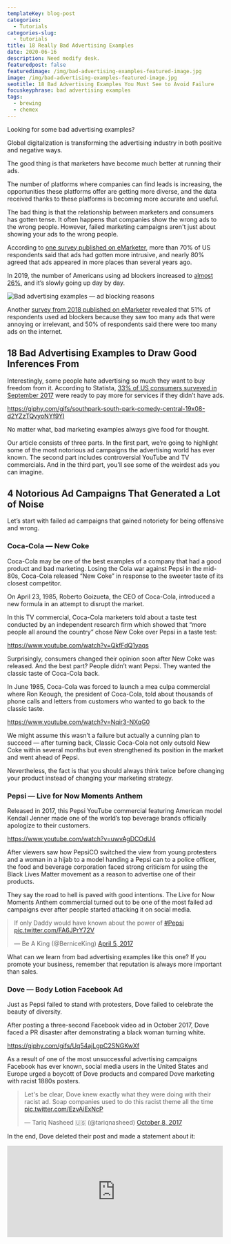 ```yaml
---
templateKey: blog-post
categories:
  - Tutorials
categories-slug:
  - tutorials
title: 18 Really Bad Advertising Examples
date: 2020-06-16
description: Need modify desk.
featuredpost: false
featuredimage: /img/bad-advertising-examples-featured-image.jpg
image: /img/bad-advertising-examples-featured-image.jpg
seotitle: 18 Bad Advertising Examples You Must See to Avoid Failure
focuskeyphrase: bad advertising examples
tags:
  - brewing
  - chemex
---
```

<!--StartFragment-->

Looking for some bad advertising examples?

Global digitalization is transforming the advertising industry in both positive and negative ways. 

The good thing is that marketers have become much better at running their ads. 

The number of platforms where companies can find leads is increasing, the opportunities these platforms offer are getting more diverse, and the data received thanks to these platforms is becoming more accurate and useful.

The bad thing is that the relationship between marketers and consumers has gotten tense. It often happens that companies show the wrong ads to the wrong people. However, failed marketing campaigns aren't just about showing your ads to the wrong people.

According to [one survey published on eMarketer](https://www.emarketer.com/content/people-believe-ads-are-becoming-more-intrusive), more than 70% of US respondents said that ads had gotten more intrusive, and nearly 80% agreed that ads appeared in more places than several years ago.

In 2019, the number of Americans using ad blockers increased to [almost 26%](https://www.statista.com/statistics/804008/ad-blocking-reach-usage-us/), and it’s slowly going up day by day.

![Bad advertising examples — ad blocking reasons](/img/bad-advertising-examples-ad-blocking-reasons-819x1024.jpg)

Another [survey from 2018 published on eMarketer](https://www.emarketer.com/chart/216940/reasons-blocking-ads-while-using-internet-according-ad-blocking-users-worldwide-q3-2017-of-respondents) revealed that 51% of respondents used ad blockers because they saw too many ads that were annoying or irrelevant, and 50% of respondents said there were too many ads on the internet.

## 18 Bad Advertising Examples to Draw Good Inferences From

Interestingly, some people hate advertising so much they want to buy freedom from it. According to Statista, [33% of US consumers surveyed in September 2017](https://www.statista.com/statistics/760619/us-consumers-willing-pay-more-services-without-ads/) were ready to pay more for services if they didn’t have ads.

https://giphy.com/gifs/southpark-south-park-comedy-central-19x08-d2YZzTQvyoNYf9YI

No matter what, bad marketing examples always give food for thought. 

Our article consists of three parts. In the first part, we’re going to highlight some of the most notorious ad campaigns the advertising world has ever known. The second part includes controversial YouTube and TV commercials. And in the third part, you’ll see some of the weirdest ads you can imagine.

## 4 Notorious Ad Campaigns That Generated a Lot of Noise

Let’s start with failed ad campaigns that gained notoriety for being offensive and wrong.

### Coca-Cola — New Coke

Coca-Cola may be one of the best examples of a company that had a good product and bad marketing. Losing the Cola war against Pepsi in the mid-80s, Coca-Cola released “New Coke” in response to the sweeter taste of its closest competitor.

On April 23, 1985, Roberto Goizueta, the CEO of Coca-Cola, introduced a new formula in an attempt to disrupt the market. 

In this TV commercial, Coca-Cola marketers told about a taste test conducted by an independent research firm which showed that “more people all around the country” chose New Coke over Pepsi in a taste test:

https://www.youtube.com/watch?v=QkfFdQ1yaqs

Surprisingly, consumers changed their opinion soon after New Coke was released. And the best part? People didn’t want Pepsi. They wanted the classic taste of Coca-Cola back.

In June 1985, Coca-Cola was forced to launch a mea culpa commercial where Ron Keough, the president of Coca-Cola, told about thousands of phone calls and letters from customers who wanted to go back to the classic taste.

https://www.youtube.com/watch?v=Nqir3-NXqG0

We might assume this wasn’t a failure but actually a cunning plan to succeed — after turning back, Classic Coca-Cola not only outsold New Coke within several months but even strengthened its position in the market and went ahead of Pepsi.

Nevertheless, the fact is that you should always think twice before changing your product instead of changing your marketing strategy.

### Pepsi — Live for Now Moments Anthem

Released in 2017, this Pepsi YouTube commercial featuring American model Kendall Jenner made one of the world’s top beverage brands officially apologize to their customers.

https://www.youtube.com/watch?v=uwvAgDCOdU4

After viewers saw how PepsiCO switched the view from young protesters and a woman in a hijab to a model handing a Pepsi can to a police officer, the food and beverage corporation faced strong criticism for using the Black Lives Matter movement as a reason to advertise one of their products. 

They say the road to hell is paved with good intentions. The Live for Now Moments Anthem commercial turned out to be one of the most failed ad campaigns ever after people started attacking it on social media.

<blockquote class="twitter-tweet" style="margin: auto"><p lang="en" dir="ltr">If only Daddy would have known about the power of <a href="https://twitter.com/hashtag/Pepsi?src=hash&amp;ref_src=twsrc%5Etfw">#Pepsi</a> <a href="https://t.co/FA6JPrY72V">pic.twitter.com/FA6JPrY72V</a></p>— Be A King (@BerniceKing) <a href="https://twitter.com/BerniceKing/status/849656699464056832?ref_src=twsrc%5Etfw">April 5, 2017</a></blockquote>
<script async src="https://platform.twitter.com/widgets.js" charset="utf-8" align="center"></script>

What can we learn from bad advertising examples like this one? If you promote your business, remember that reputation is always more important than sales.

### Dove — Body Lotion Facebook Ad

Just as Pepsi failed to stand with protesters, Dove failed to celebrate the beauty of diversity.

After posting a three-second Facebook video ad in October 2017, Dove faced a PR disaster after demonstrating a black woman turning white.

https://giphy.com/gifs/Uq54ajLgpC2SNGKwXf

As a result of one of the most unsuccessful advertising campaigns Facebook has ever known, social media users in the United States and Europe urged a boycott of Dove products and compared Dove marketing with racist 1880s posters.

<blockquote class="twitter-tweet"><p lang="en" dir="ltr">Let's be clear, Dove knew exactly what they were doing with their racist ad. Soap companies used to do this racist theme all the time <a href="https://t.co/EzvAiExNcP">pic.twitter.com/EzvAiExNcP</a></p>— Tariq Nasheed 🇺🇸 (@tariqnasheed) <a href="https://twitter.com/tariqnasheed/status/917054742441844737?ref_src=twsrc%5Etfw">October 8, 2017</a></blockquote>
<script async src="https://platform.twitter.com/widgets.js" charset="utf-8"></script>

In the end, Dove deleted their post and made a statement about it:

<iframe src="https://www.facebook.com/plugins/post.php?href=https%3A%2F%2Fwww.facebook.com%2FDoveUS%2Fposts%2F1493719354007207&amp;width=500" width="500" height="212" style="border:none;overflow:hidden" scrolling="no" frameborder="0" allowtransparency="true" allow="encrypted-media"></p> <!-- /wp:html --> <div></div> <!-- wp:paragraph --> <p>Want to succeed in advertising today? Celebrate the diversity of your audience wisely!</p> <!-- /wp:paragraph --> <div></div> <!-- wp:heading {"level":3} --> <h3>H&amp;M — Coolest Monkey in the Jungle</h3> <!-- /wp:heading --> <div></div> <!-- wp:paragraph --> <p>In January 2018, H&amp;M appeared at the center of a racism scandal caused by a printed hooded top with the words “coolest monkey in the jungle.” Before H&amp;M removed the ad, it was available to everyone on the British version of the online store.</p> <!-- /wp:paragraph --> <div></div> <!-- wp:image {"align":"center","id":3527,"sizeSlug":"large"} --> <div class="wp-block-image"><figure class="aligncenter size-large"><img src="/img/bad-advertising-examples-h-m-1024x646.jpg" alt="Bad advertising examples — H&amp;M" class="wp-image-3527"/></figure></div> <!-- /wp:image --> <div></div> <!-- wp:paragraph --> <p>Though the parents of Liam Mango, the kid model, said they didn’t think the ad was racist, many cut ties with the world-famous clothing brand over it.</p> <!-- /wp:paragraph --> <div></div> <!-- wp:paragraph --> <p><blockquote class="twitter-tweet"><p lang="en" dir="ltr">woke up this morning shocked and embarrassed by this photo. i’m deeply offended and will not be working with <a href="https://twitter.com/hm?ref_src=twsrc%5Etfw">@hm</a> anymore... <a href="https://t.co/P3023iYzAb">pic.twitter.com/P3023iYzAb</a></p>&mdash; The Weeknd (@theweeknd) <a href="https://twitter.com/theweeknd/status/950447182829699072?ref_src=twsrc%5Etfw">January 8, 2018</a></blockquote> <script async src="https://platform.twitter.com/widgets.js" charset="utf-8" align="center"></script></p> <!-- /wp:paragraph --> <div></div> <!-- wp:paragraph --> <p>Specifically, the Weeknd, a Canadian singer who collaborated with H&amp;M, stated on Twitter that he was “deeply offended and will not be working with H&amp;M anymore.”</p> <!-- /wp:paragraph --> <div></div> <!-- wp:heading --> <h2>8 Cringe Commercials That Actually Might Have Worked</h2> <!-- /wp:heading --> <div></div> <!-- wp:paragraph --> <p>From a certain perspective, there’s no such thing as bad advertising. In the long run, the worst marketing campaigns may be successful — however provoking or disgusting they are — due to the hype they spread.&nbsp;</p> <!-- /wp:paragraph --> <div></div> <!-- wp:paragraph --> <p>Now it’s time to see commercials that fired up the world of advertising.</p> <!-- /wp:paragraph --> <div></div> <!-- wp:paragraph --> <p><strong>P.S.</strong> If you need more examples of video ads, go through <a href="https://softcube.com/best-facebook-video-ad-examples-2019/">a few dozen Facebook video ad examples</a> made by global brands.</p> <!-- /wp:paragraph --> <div></div> <!-- wp:heading {"level":3} --> <h3>Love’s Baby Soft</h3> <!-- /wp:heading --> <div></div> <!-- wp:paragraph --> <p>The 70s were an interesting time, weren’t they?</p> <!-- /wp:paragraph --> <div></div> <!-- wp:paragraph --> <p>Born in 1974, Baby Soft was aimed at young girls who were looking forward to becoming young women. The brand’s slogan was “because innocence is sexier than you think.”</p> <!-- /wp:paragraph --> <div></div> <!-- wp:core-embed/youtube {"url":"https://www.youtube.com/watch?v=l7IP5SV6GqQ","type":"video","providerNameSlug":"youtube","align":"center","className":"wp-embed-aspect-4-3 wp-has-aspect-ratio"} --> <figure class="wp-block-embed-youtube aligncenter wp-block-embed is-type-video is-provider-youtube wp-embed-aspect-4-3 wp-has-aspect-ratio"><div class="wp-block-embed__wrapper" align="center"> https://www.youtube.com/watch?v=l7IP5SV6GqQ </div></figure> <!-- /wp:core-embed/youtube --> <div></div> <!-- wp:paragraph --> <p>A young woman, a lollipop, and a creepy male voiceover made this TV commercial one of the creepiest icons on the advertising market.</p> <!-- /wp:paragraph --> <div></div> <!-- wp:heading {"level":3} --> <h3>PlayStation Vita — Female Doctor</h3> <!-- /wp:heading --> <div></div> <!-- wp:paragraph --> <p>In 2014, Sony announced the Remote Play feature for PS4 driven by the PlayStation Vita and Xperia Z smartphones. To promote it, the company uploaded a video ad to their YouTube channel.</p> <!-- /wp:paragraph --> <div></div> <!-- wp:core-embed/youtube {"url":"https://www.youtube.com/watch?v=lxtMA9zipIs","type":"video","providerNameSlug":"youtube","align":"center","className":"wp-embed-aspect-16-9 wp-has-aspect-ratio"} --> <figure class="wp-block-embed-youtube aligncenter wp-block-embed is-type-video is-provider-youtube wp-embed-aspect-16-9 wp-has-aspect-ratio"><div class="wp-block-embed__wrapper" align="center"> https://www.youtube.com/watch?v=lxtMA9zipIs </div></figure> <!-- /wp:core-embed/youtube --> <div></div> <!-- wp:paragraph --> <p>The video you see above is a copy. The original video was removed from Sony’s official channel after a wave of accusations of sexism.</p> <!-- /wp:paragraph --> <div></div> <!-- wp:heading {"level":3} --> <h3>Xbox — Life Is Short</h3> <!-- /wp:heading --> <div></div> <!-- wp:paragraph --> <p>To promote the European release of the Xbox in 2002, Sony’s major competitor in the gaming industry produced one of the most viral video ads of the pre-YouTube era.&nbsp;</p> <!-- /wp:paragraph --> <div></div> <!-- wp:core-embed/youtube {"url":"https://www.youtube.com/watch?v=TrVTH5R-INw","type":"video","providerNameSlug":"youtube","align":"center","className":"wp-embed-aspect-16-9 wp-has-aspect-ratio"} --> <figure class="wp-block-embed-youtube aligncenter wp-block-embed is-type-video is-provider-youtube wp-embed-aspect-16-9 wp-has-aspect-ratio"><div class="wp-block-embed__wrapper" align="center"> https://www.youtube.com/watch?v=TrVTH5R-INw </div></figure> <!-- /wp:core-embed/youtube --> <div></div> <!-- wp:paragraph --> <p>With a budget of £500,000, Microsoft hired 12 actors ranging from 3 months old to 70 years old. The commercial was banned after receiving 136 complaints.</p> <!-- /wp:paragraph --> <div></div> <!-- wp:heading {"level":3} --> <h3>Tyco — Magic Potty Baby</h3> <!-- /wp:heading --> <div></div> <!-- wp:paragraph --> <p>Launched in 1992 by Tyco, Magic Potty Baby was a unique toy that allowed little girls to watch their baby answering the call of nature. The commercial for this product has no need for an explanation. Just have a look at it:</p> <!-- /wp:paragraph --> <div></div> <!-- wp:core-embed/youtube {"url":"https://www.youtube.com/watch?v=eeZXYgdjORQ","type":"video","providerNameSlug":"youtube","align":"center","className":"wp-embed-aspect-4-3 wp-has-aspect-ratio"} --> <figure class="wp-block-embed-youtube aligncenter wp-block-embed is-type-video is-provider-youtube wp-embed-aspect-4-3 wp-has-aspect-ratio"><div class="wp-block-embed__wrapper" align="center"> https://www.youtube.com/watch?v=eeZXYgdjORQ </div></figure> <!-- /wp:core-embed/youtube --> <div></div> <!-- wp:paragraph --> <p>Is it appropriate to say that this commercial made it onto the list of bad marketing campaigns? You decide! The coolest part is that the little baby owners could turn the toilet chamber upside down in order to use it again, and again, and again...</p> <!-- /wp:paragraph --> <div></div> <!-- wp:heading {"level":3} --> <h3>MiO — Eye of the Squirter</h3> <!-- /wp:heading --> <div></div> <!-- wp:paragraph --> <p>Sometimes, marketers follow the rule <em>the more ridiculous, the better</em>.</p> <!-- /wp:paragraph --> <div></div> <!-- wp:core-embed/youtube {"url":"https://www.youtube.com/watch?v=cbnMFOTGrg0","type":"video","providerNameSlug":"youtube","className":"wp-embed-aspect-16-9 wp-has-aspect-ratio"} --> <figure class="wp-block-embed-youtube wp-block-embed is-type-video is-provider-youtube wp-embed-aspect-16-9 wp-has-aspect-ratio"><div class="wp-block-embed__wrapper" align="center"> https://www.youtube.com/watch?v=cbnMFOTGrg0 </div></figure> <!-- /wp:core-embed/youtube --> <div></div> <!-- wp:paragraph --> <p>MiO made a special tribute to “Eye of the Tiger” by Survivor and demonstrated how exactly their target audience can use their product in order to do sports more effectively.</p> <!-- /wp:paragraph --> <div></div> <!-- wp:heading {"level":3} --> <h3>Gillette — We Believe: The Best Men Can Be</h3> <!-- /wp:heading --> <div></div> <!-- wp:paragraph --> <p>On January 13, 2019, Gillette released a short film on their official YouTube channel that was supposed to celebrate manhood and criticize bullying and harassment.</p> <!-- /wp:paragraph --> <div></div> <!-- wp:core-embed/youtube {"url":"https://www.youtube.com/watch?v=koPmuEyP3a0","type":"video","providerNameSlug":"youtube","className":"wp-embed-aspect-16-9 wp-has-aspect-ratio"} --> <figure class="wp-block-embed-youtube wp-block-embed is-type-video is-provider-youtube wp-embed-aspect-16-9 wp-has-aspect-ratio"><div class="wp-block-embed__wrapper" align="center"> https://www.youtube.com/watch?v=koPmuEyP3a0 </div></figure> <!-- /wp:core-embed/youtube --> <div></div> <!-- wp:paragraph --> <p>And you know what? Instead of celebrating, men started bullying Gillette. According to people’s reactions, it was one of the most prominent examples of bad commercials YouTube have ever seen.</p> <!-- /wp:paragraph --> <div></div> <!-- wp:image {"align":"center","id":3528,"sizeSlug":"large"} --> <div class="wp-block-image"><figure class="aligncenter size-large"><img src="/img/image1.png" alt="" class="wp-image-3528"/></figure></div> <!-- /wp:image --> <div></div> <!-- wp:paragraph --> <p>The example once again shows that big brands have a poor understanding of the reality their customers live in. Only two days after Gillette uploaded the video, it received a response:</p> <!-- /wp:paragraph --> <div></div> <!-- wp:core-embed/youtube {"url":"https://www.youtube.com/watch?v=x_HL0wiK4Zc","type":"video","providerNameSlug":"youtube","className":"wp-embed-aspect-16-9 wp-has-aspect-ratio"} --> <figure class="wp-block-embed-youtube wp-block-embed is-type-video is-provider-youtube wp-embed-aspect-16-9 wp-has-aspect-ratio"><div class="wp-block-embed__wrapper" align="center"> https://www.youtube.com/watch?v=x_HL0wiK4Zc </div></figure> <!-- /wp:core-embed/youtube --> <div></div> <!-- wp:paragraph --> <p>The response received more positive feedback than Gillette’s attempt to celebrate masculinity.</p> <!-- /wp:paragraph --> <div></div> <!-- wp:heading {"level":3} --> <h3>KFC — The Whole Chicken</h3> <!-- /wp:heading --> <div></div> <!-- wp:paragraph --> <p>We urge all animal rights activists reading this post to keep cool.</p> <!-- /wp:paragraph --> <div></div> <!-- wp:paragraph --> <p>On June 17, 2017, the KFC UK and Ireland YouTube channel released a controversial video featuring a chicken strutting to “X Gon' Give It To Ya” by DMX.</p> <!-- /wp:paragraph --> <div></div> <!-- wp:core-embed/youtube {"url":"https://www.youtube.com/watch?v=KykM1kwdaOA","type":"video","providerNameSlug":"youtube","className":"wp-embed-aspect-16-9 wp-has-aspect-ratio"} --> <figure class="wp-block-embed-youtube wp-block-embed is-type-video is-provider-youtube wp-embed-aspect-16-9 wp-has-aspect-ratio"><div class="wp-block-embed__wrapper" align="center"> https://www.youtube.com/watch?v=KykM1kwdaOA </div></figure> <!-- /wp:core-embed/youtube --> <div></div> <!-- wp:paragraph --> <p>Despite numerous complaints, the United Kingdom’s Advertising Standards Authority (ASA) didn’t find the ad offensive because there were no explicit references to animal slaughter.</p> <!-- /wp:paragraph --> <div></div> <!-- wp:paragraph --> <p>Promote a food business? Take a look at <a href="https://softcube.com/best-examples-of-the-tastiest-food-ads/">40 examples of the tastiest food ads</a> now.&nbsp;</p> <!-- /wp:paragraph --> <div></div> <!-- wp:heading {"level":3} --> <h3>Reese’s Pieces — Love Child</h3> <!-- /wp:heading --> <div></div> <!-- wp:paragraph --> <p>Imagine. If a candy was a baby, what would it look like?&nbsp;</p> <!-- /wp:paragraph --> <div></div> <!-- wp:paragraph --> <p>Warning. If you’re sensitive, be careful when watching this video ad:</p> <!-- /wp:paragraph --> <div></div> <!-- wp:core-embed/youtube {"url":"https://www.youtube.com/watch?v=K_x8i9RGRAM","type":"video","providerNameSlug":"youtube","className":"wp-embed-aspect-16-9 wp-has-aspect-ratio"} --> <figure class="wp-block-embed-youtube wp-block-embed is-type-video is-provider-youtube wp-embed-aspect-16-9 wp-has-aspect-ratio"><div class="wp-block-embed__wrapper" align="center"> https://www.youtube.com/watch?v=K_x8i9RGRAM </div></figure> <!-- /wp:core-embed/youtube --> <div></div> <!-- wp:paragraph --> <p>Happy birthday, Reese’s Pieces! People will remember you till the end of time.</p> <!-- /wp:paragraph --> <div></div> <!-- wp:heading --> <h2>6 Weird Advertising Examples That Will Blow Your Mind</h2> <!-- /wp:heading --> <div></div> <!-- wp:paragraph --> <p>In a <a href="https://www.hubspot.com/marketing-statistics">HubSpot report</a>, 83% of people claim that although they want to avoid obnoxious ads they understand that not all ads are bad and that they can be useful. Let’s check out bad advertising examples that will be useful not only for customers but for marketers as well!</p> <!-- /wp:paragraph --> <div></div> <!-- wp:heading {"level":3} --> <h3>PS Vita</h3> <!-- /wp:heading --> <div></div> <!-- wp:paragraph --> <p>Remember that PS Vita YouTube commercial above? This one was produced by the same advertising agency in 2012.</p> <!-- /wp:paragraph --> <div></div> <!-- wp:image {"align":"center","id":3529,"sizeSlug":"large"} --> <div class="wp-block-image"><figure class="aligncenter size-large"><img src="/img/bad-advertising-examples-ps-vita-1024x651.jpg" alt="Bad advertising examples — PS Vita" class="wp-image-3529"/></figure></div> <!-- /wp:image --> <div></div> <!-- wp:heading {"level":3} --> <h3>Axe</h3> <!-- /wp:heading --> <div></div> <!-- wp:paragraph --> <p>One of the world’s most famous antiperspirant brands is known for its creative approach to promoting itself. However, there’s always a line no one should cross.</p> <!-- /wp:paragraph --> <div></div> <!-- wp:image {"align":"center","id":3531,"sizeSlug":"large"} --> <div class="wp-block-image"><figure class="aligncenter size-large"><img src="/img/bad-advertising-examples-axe.jpg" alt="Bad advertising examples — Axe" class="wp-image-3531"/></figure></div> <!-- /wp:image --> <div></div> <!-- wp:heading {"level":3} --> <h3>Panasonic</h3> <!-- /wp:heading --> <div></div> <!-- wp:paragraph --> <p>The “just slightly ahead of our time” tagline used by Panasonic had nothing to do with reality.</p> <!-- /wp:paragraph --> <div></div> <!-- wp:image {"align":"center","id":3530,"sizeSlug":"large"} --> <div class="wp-block-image"><figure class="aligncenter size-large"><img src="/img/bad-advertising-examples-panasonic-766x1024.jpg" alt="Bad advertising examples — Panasonic" class="wp-image-3530"/></figure></div> <!-- /wp:image --> <div></div> <!-- wp:heading {"level":3} --> <h3>Kleenex</h3> <!-- /wp:heading --> <div></div> <!-- wp:paragraph --> <p>When you realize that mother’s love needs no patience, you regret growing up.</p> <!-- /wp:paragraph --> <div></div> <!-- wp:image {"align":"center","id":3532,"sizeSlug":"large"} --> <div class="wp-block-image"><figure class="aligncenter size-large"><img src="/img/bad-advertising-examples-kleenex.jpg" alt="Bad advertising examples — Kleenex" class="wp-image-3532"/></figure></div> <!-- /wp:image --> <div></div> <!-- wp:heading {"level":3} --> <h3>Dove</h3> <!-- /wp:heading --> <div></div> <!-- wp:paragraph --> <p>Yes, that’s right. Dove’s made it twice. Whitening isn’t their strong point.</p> <!-- /wp:paragraph --> <div></div> <!-- wp:image {"align":"center","id":3533,"sizeSlug":"large"} --> <div class="wp-block-image"><figure class="aligncenter size-large"><img src="/img/bad-advertising-examples-dove.jpg" alt="Bad advertising examples — Dove" class="wp-image-3533"/></figure></div> <!-- /wp:image --> <div></div> <!-- wp:heading {"level":3} --> <h3>KFC</h3> <!-- /wp:heading --> <div></div> <!-- wp:paragraph --> <p>This brand made it on our list more than twice. KFC has been known for using controversial ads for quite a while. Interestingly, the model didn’t know how they used her image.</p> <!-- /wp:paragraph --> <div></div> <!-- wp:image {"align":"center","id":3534,"sizeSlug":"large"} --> <div class="wp-block-image"><figure class="aligncenter size-large"><img src="/img/bad-advertising-examples-kfc.jpg" alt="Bad advertising examples — KFC" class="wp-image-3534"/></figure></div> <!-- /wp:image --> <div></div> <!-- wp:heading --> <h2>Make Good Advertising Examples with Artificial Intelligence</h2> <!-- /wp:heading --> <div></div> <!-- wp:paragraph --> <p>Thanks for checking out our list of bad advertising campaigns! We hope you liked it.</p> <!-- /wp:paragraph --> <div></div> <!-- wp:video {"align":"center"} --> <figure class="wp-block-video aligncenter"><video controls autoplay="autoplay" loop="loop" width="640" height="360"src="https://video.softcube.com/media/791475ddc99601d81189bf35f83b42fd.mp4"></video></figure> <!-- /wp:video --> <div></div> <!-- wp:paragraph --> <p>Want to make only good ads that will boost your sales and inspire other marketers? Test <a href="http://softcube.com">Softcube Artificial Intelligence</a> to make lots of high-quality video ads at once, automatically, and without a big budget.</p> <!-- /wp:paragraph --></x-turndown></iframe>
